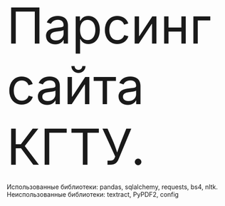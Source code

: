 <span style="font-size:8em;">Парсинг сайта КГТУ.</span>

Использованные библиотеки: pandas, sqlalchemy, requests, bs4, nltk.
Неиспользованные библиотеки: textract, PyPDF2, config
